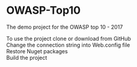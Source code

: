 # OWASP-Top10
The demo project for the OWASP top 10 - 2017

To use the project clone or download from GitHub
<br/>Change the connection string into Web.config file
<br/>Restore Nuget packages
<br/>Build the project



